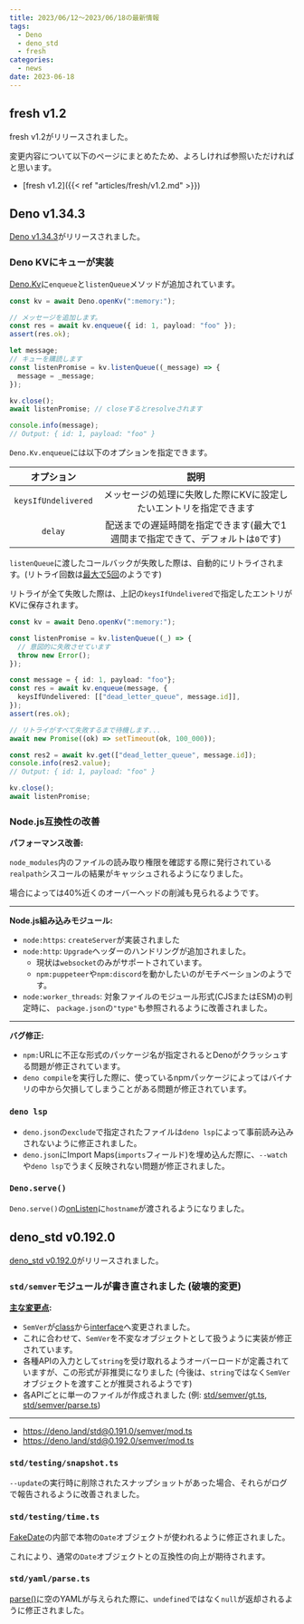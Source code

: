 ```yaml
---
title: 2023/06/12〜2023/06/18の最新情報
tags:
  - Deno
  - deno_std
  - fresh
categories:
  - news
date: 2023-06-18
---
```


## fresh v1.2

fresh v1.2がリリースされました。

変更内容について以下のページにまとめたため、よろしければ参照いただければと思います。

* [fresh v1.2]({{< ref "articles/fresh/v1.2.md" >}})

## Deno v1.34.3

[Deno v1.34.3](https://github.com/denoland/deno/releases/tag/v1.34.3)がリリースされました。

### Deno KVにキューが実装

[Deno.Kv](https://deno.land/api@v1.34.3?unstable=&s=Deno.Kv)に`enqueue`と`listenQueue`メソッドが追加されています。

```typescript
const kv = await Deno.openKv(":memory:");

// メッセージを追加します。
const res = await kv.enqueue({ id: 1, payload: "foo" });
assert(res.ok);

let message;
// キューを購読します
const listenPromise = kv.listenQueue((_message) => {
  message = _message;
});

kv.close();
await listenPromise; // closeするとresolveされます

console.info(message);
// Output: { id: 1, payload: "foo" }
```
                
`Deno.Kv.enqueue`には以下のオプションを指定できます。

|オプション|説明|
|:---:|:---:|
|`keysIfUndelivered`|メッセージの処理に失敗した際にKVに設定したいエントリを指定できます|
|`delay`|配送までの遅延時間を指定できます(最大で1週間まで指定できて、デフォルトは`0`です)|

`listenQueue`に渡したコールバックが失敗した際は、自動的にリトライされます。(リトライ回数は[最大で5回](https://github.com/denoland/deno/blob/v1.34.3/ext/kv/sqlite.rs#L117)のようです)

リトライが全て失敗した際は、上記の`keysIfUndelivered`で指定したエントリがKVに保存されます。
                   
```typescript
const kv = await Deno.openKv(":memory:");

const listenPromise = kv.listenQueue((_) => {
  // 意図的に失敗させています
  throw new Error();
});

const message = { id: 1, payload: "foo"};
const res = await kv.enqueue(message, {
  keysIfUndelivered: [["dead_letter_queue", message.id]],
});
assert(res.ok);

// リトライがすべて失敗するまで待機します...
await new Promise((ok) => setTimeout(ok, 100_000));

const res2 = await kv.get(["dead_letter_queue", message.id]);
console.info(res2.value);
// Output: { id: 1, payload: "foo" }

kv.close();
await listenPromise;
```
                    
### Node.js互換性の改善

**パフォーマンス改善:**

`node_modules`内のファイルの読み取り権限を確認する際に発行されている`realpath`シスコールの結果がキャッシュされるようになりました。

場合によっては40%近くのオーバーヘッドの削減も見られるようです。

---

**Node.js組み込みモジュール:**

- `node:https`: `createServer`が実装されました
- `node:http`: `Upgrade`ヘッダーのハンドリングが追加されました。
  - 現状は`websocket`のみがサポートされています。
  - `npm:puppeteer`や`npm:discord`を動かしたいのがモチベーションのようです。
- `node:worker_threads`: 対象ファイルのモジュール形式(CJSまたはESM)の判定時に、 `package.json`の`"type"`も参照されるように改善されました。

---

**バグ修正:**

- `npm:`URLに不正な形式のパッケージ名が指定されるとDenoがクラッシュする問題が修正されています。
- `deno compile`を実行した際に、使っているnpmパッケージによってはバイナリの中から欠損してしまうことがある問題が修正されています。

### `deno lsp`

- `deno.json`の`exclude`で指定されたファイルは`deno lsp`によって事前読み込みされないように修正されました。
- `deno.json`にImport Maps(`imports`フィールド)を埋め込んだ際に、`--watch`や`deno lsp`でうまく反映されない問題が修正されました。

### `Deno.serve()`

`Deno.serve()`の[onListen](https://deno.land/api@v1.34.3?s=Deno.ServeOptions&unstable=)に`hostname`が渡されるようになりました。

## deno_std v0.192.0

[deno_std v0.192.0](https://github.com/denoland/deno_std/releases/tag/0.192.0)がリリースされました。

### `std/semver`モジュールが書き直されました (**破壊的変更**)

**[主な変更点](https://github.com/denoland/deno_std/pull/3385#issuecomment-1578368880):**

- `SemVer`が[class](https://deno.land/std@0.191.0/semver/mod.ts?s=SemVer)から[interface](https://deno.land/std@0.192.0/semver/mod.ts?s=SemVer)へ変更されました。
- これに合わせて、`SemVer`を不変なオブジェクトとして扱うように実装が修正されています。
- 各種APIの入力として`string`を受け取れるようオーバーロードが定義されていますが、この形式が非推奨になりました (今後は、`string`ではなく`SemVer`オブジェクトを渡すことが推奨されるようです)
- 各APIごとに単一のファイルが作成されました (例: [std/semver/gt.ts](https://deno.land/std@0.192.0/semver/gt.ts), [std/semver/parse.ts](https://deno.land/std@0.192.0/semver/parse.ts))

---

- https://deno.land/std@0.191.0/semver/mod.ts
- https://deno.land/std@0.192.0/semver/mod.ts

### `std/testing/snapshot.ts`

`--update`の実行時に削除されたスナップショットがあった場合、それらがログで報告されるように改善されました。

### `std/testing/time.ts`

[FakeDate](https://github.com/denoland/deno_std/blob/0.192.0/testing/time.ts#L25-L42)の内部で本物の`Date`オブジェクトが使われるように修正されました。

これにより、通常の`Date`オブジェクトとの互換性の向上が期待されます。

### `std/yaml/parse.ts`

[parse()](https://deno.land/std@0.192.0/yaml/parse.ts?s=parse)に空のYAMLが与えられた際に、`undefined`ではなく`null`が返却されるように修正されました。
